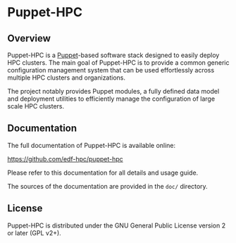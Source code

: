 # Puppet-HPC

## Overview

Puppet-HPC is a [Puppet](http://www.puppet.com)-based software stack designed to
easily deploy HPC clusters. The main goal of Puppet-HPC is to provide a common
generic configuration management system that can be used effortlessly across
multiple HPC clusters and organizations.

The project notably provides Puppet modules, a fully defined data model and
deployment utilities to efficiently manage the configuration of large scale HPC
clusters.

## Documentation

The full documentation of Puppet-HPC is available online:

  https://github.com/edf-hpc/puppet-hpc

Please refer to this documentation for all details and usage guide.

The sources of the documentation are provided in the `doc/` directory.

## License

Puppet-HPC is distributed under the GNU General Public License version 2 or
later (GPL v2+).
